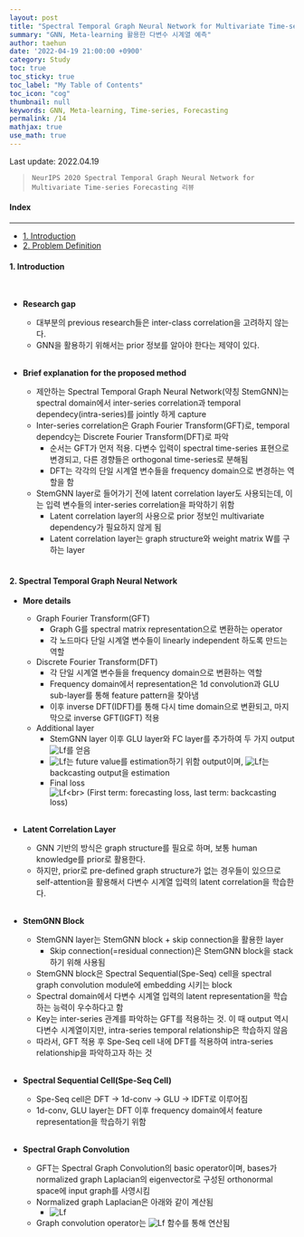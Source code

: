 ```yaml
---
layout: post
title: "Spectral Temporal Graph Neural Network for Multivariate Time-series Forecasting 리뷰"
summary: "GNN, Meta-learning 활용한 다변수 시계열 예측"
author: taehun
date: '2022-04-19 21:00:00 +0900'
category: Study
toc: true
toc_sticky: true
toc_label: "My Table of Contents"
toc_icon: "cog"
thumbnail: null
keywords: GNN, Meta-learning, Time-series, Forecasting
permalink: /14
mathjax: true
use_math: true
---
```


Last update: 2022.04.19

> `NeurIPS 2020 Spectral Temporal Graph Neural Network for Multivariate Time-series Forecasting 리뷰`

#### Index
---

- [1. Introduction](#1-introduction)
- [2. Problem Definition](#2-problem-definition)


#### **1. Introduction**
  
<br>

- **Research gap**
  - 대부분의 previous research들은 inter-class correlation을 고려하지 않는다.<br>
  - GNN을 활용하기 위해서는 prior 정보를 알아야 한다는 제약이 있다.<br><br>

- **Brief explanation for the proposed method**
  - 제안하는 Spectral Temporal Graph Neural Network(약칭 StemGNN)는 spectral domain에서 inter-series correlation과 temporal dependecy(intra-series)를 jointly 하게 capture<br>
  - Inter-series correlation은 Graph Fourier Transform(GFT)로, temporal dependcy는 Discrete Fourier Transform(DFT)로 파악<br>
    - 순서는 GFT가 먼저 적용. 다변수 입력이 spectral time-series 표현으로 변경되고, 다른 경향들은 orthogonal time-series로 분해됨<br>
    - DFT는 각각의 단일 시계열 변수들을 frequency domain으로 변경하는 역할을 함<br>
  - StemGNN layer로 들어가기 전에 latent correlation layer도 사용되는데, 이는 입력 변수들의 inter-series correlation을 파악하기 위함<br>
    - Latent correlation layer의 사용으로 prior 정보인 multivariate dependency가 필요하지 않게 됨<br>
    - Latent correlation layer는 graph structure와 weight matrix W를 구하는 layer<br><br>

#### **2. Spectral Temporal Graph Neural Network**

- **More details**
  - Graph Fourier Transform(GFT)
    - Graph G를 spectral matrix representation으로 변환하는 operator<br>
    - 각 노드마다 단일 시계열 변수들이 linearly independent 하도록 만드는 역할<br>
  - Discrete Fourier Transform(DFT)
    - 각 단일 시계열 변수들을 frequency domain으로 변환하는 역할<br>
    - Frequency domain에서 representation은 1d convolution과 GLU sub-layer를 통해 feature pattern을 찾아냄<br>
    - 이후 inverse DFT(IDFT)를 통해 다시 time domain으로 변환되고, 마지막으로 inverse GFT(IGFT) 적용<br>
  - Additional layer
    - StemGNN layer 이후 GLU layer와 FC layer를 추가하여 두 가지 output ![Lf](https://latex.codecogs.com/svg.latex?\small&space;Y_i,\widehat{X_i})를 얻음<br>
    - ![Lf](https://latex.codecogs.com/svg.latex?\small&space;Y_i)는 future value를 estimation하기 위함 output이며, ![Lf](https://latex.codecogs.com/svg.latex?\small&space;\widehat{X_i})는 backcasting output을 estimation<br>
    - Final loss<br>
      ![Lf](https://latex.codecogs.com/svg.latex?\small&space;L(\widehat{X},X;\Delta_\theta)=\sum_{t=0}^T||\widehat{X_t}-X_t||_2^2+\sum_{t=K}^T\sum_{i=1}^K||B_{t-i}(X)-X_{t-i}||_2^2)<br>
      (First term: forecasting loss, last term: backcasting loss)<br><br>

- **Latent Correlation Layer**
  - GNN 기반의 방식은 graph structure를 필요로 하며, 보통 human knowledge를 prior로 활용한다.<br>
  - 하지만, prior로 pre-defined graph structure가 없는 경우들이 있으므로 self-attention을 활용해서 다변수 시계열 입력의 latent correlation을 학습한다.<br><br>

- **StemGNN Block**
  - StemGNN layer는 StemGNN block + skip connection을 활용한 layer<br>
    - Skip connection(=residual connection)은 StemGNN block을 stack 하기 위해 사용됨<br>
  - StemGNN block은 Spectral Sequential(Spe-Seq) cell을 spectral graph convolution module에 embedding 시키는 block<br>
  - Spectral domain에서 다변수 시계열 입력의 latent representation을 학습하는 능력이 우수하다고 함<br>
  - Key는 inter-series 관계를 파악하는 GFT를 적용하는 것. 이 때 output 역시 다변수 시계열이지만, intra-series temporal relationship은 학습하지 않음<br>
  - 따라서, GFT 적용 후 Spe-Seq cell 내에 DFT를 적용하여 intra-series relationship을 파악하고자 하는 것<br><br>

- **Spectral Sequential Cell(Spe-Seq Cell)**
  - Spe-Seq cell은 DFT -> 1d-conv -> GLU -> IDFT로 이루어짐<br>
  - 1d-conv, GLU layer는 DFT 이후 frequency domain에서 feature representation을 학습하기 위함<br><br>

- **Spectral Graph Convolution**
  - GFT는 Spectral Graph Convolution의 basic operator이며, bases가 normalized graph Laplacian의 eigenvector로 구성된 orthonormal space에 input graph를 사영시킴<br>
  - Normalized graph Laplacian은 아래와 같이 계산됨<br>
    - ![Lf](https://latex.codecogs.com/svg.latex?\small&space;L=I_N-D^{-1/2}WD^{-1/2})<br>
  - Graph convolution operator는 ![Lf](https://latex.codecogs.com/svg.latex?\small&space;g_\Theta(\Lambda)) 함수를 통해 연산됨<br><br>

<br>
